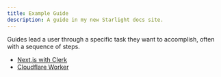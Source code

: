 ```yaml
---
title: Example Guide
description: A guide in my new Starlight docs site.
---
```


Guides lead a user through a specific task they want to accomplish, often with a sequence of steps.

- [Next.js with Clerk](/guides/nextjs-with-clerk)
- [Cloudflare Worker](/guides/cloudflare-worker)
